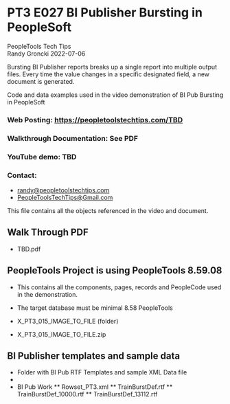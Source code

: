 # PT3 E027 BI Publisher Bursting in PeopleSoft

PeopleTools Tech Tips    
Randy Groncki	2022-07-06

Bursting BI Publisher reports breaks up a single report into multiple output files.  Every time the value changes in a specific designated field, a new document is generated.

Code and data examples used in the video demonstration of BI Pub Bursting in PeopleSoft

### Web Posting: https://peopletoolstechtips.com/TBD

### Walkthrough Documentation: See PDF

### YouTube demo: TBD

### Contact:  
* randy@peopletoolstechtips.com  
* PeopleToolsTechTips@Gmail.com

This file contains all the objects referenced in the video and document.

## Walk Through PDF
* TBD.pdf

## PeopleTools Project is using PeopleTools 8.59.08
  * This contains all the components, pages, records and PeopleCode used in the demonstration.
  * The target database must be minimal 8.58 PeopleTools

* X_PT3_015_IMAGE_TO_FILE (folder)  
* X_PT3_015_IMAGE_TO_FILE.zip  

## BI Publisher templates and sample data
  * Folder with BI Pub RTF Templates and sample XML Data file
  * 
  * BI Pub Work
** Rowset_PT3.xml
** TrainBurstDef.rtf
** TrainBurstDef_10000.rtf
** TrainBurstDef_13112.rtf
